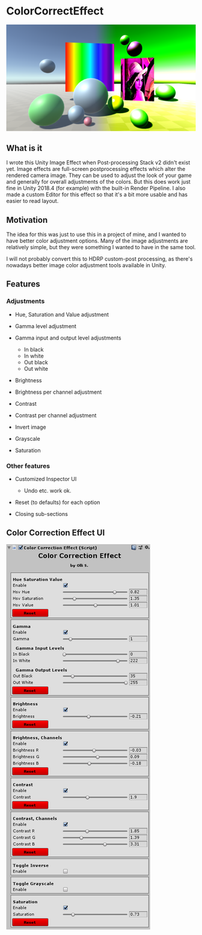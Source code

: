 # ColorCorrectEffect

![Color correction in action](colorCorrectionEffect_demo.png)

## What is it

I wrote this Unity Image Effect when Post-processing Stack v2 didn't exist yet. Image effects are full-screen postprocessing effects which alter the rendered camera image. They can be used to adjust the look of your game and generally for overall adjustments of the colors. But this does work just fine in Unity 2018.4 (for example) with the built-in Render Pipeline. I also made a custom Editor for this effect so that it's a bit more usable and has easier to read layout.

## Motivation

The idea for this was just to use this in a project of mine, and I wanted to have better color adjustment options.
Many of the image adjustments are relatively simple, but they were something I wanted to have in the same tool.

I will not probably convert this to HDRP custom-post processing, as there's nowadays better image color adjustment tools available in Unity.

## Features

### Adjustments

- Hue, Saturation and Value adjustment

- Gamma level adjustment

- Gamma input and output level adjustments
    - In black
    - In white
    - Out black
    - Out white
- Brightness

- Brightness per channel adjustment

- Contrast

- Contrast per channel adjustment

- Invert image

- Grayscale

- Saturation

### Other features

- Customized Inspector UI
    - Undo etc. work ok.

- Reset (to defaults) for each option

- Closing sub-sections

## Color Correction Effect UI

![Color correction effect's UI](colorCorrectionEffect_ui.png)